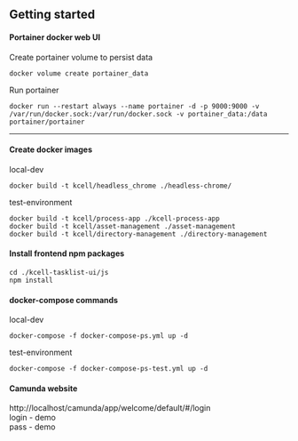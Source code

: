 ## Getting started

#### Portainer docker web UI
Create portainer volume to persist data
```
docker volume create portainer_data
```
Run portainer
```
docker run --restart always --name portainer -d -p 9000:9000 -v /var/run/docker.sock:/var/run/docker.sock -v portainer_data:/data portainer/portainer
```
---

#### Create docker images
local-dev
```
docker build -t kcell/headless_chrome ./headless-chrome/
```
test-environment
```
docker build -t kcell/process-app ./kcell-process-app
docker build -t kcell/asset-management ./asset-management
docker build -t kcell/directory-management ./directory-management
```

#### Install frontend npm packages
```
cd ./kcell-tasklist-ui/js
npm install
```
#### docker-compose commands
local-dev
```
docker-compose -f docker-compose-ps.yml up -d
```
test-environment
```
docker-compose -f docker-compose-ps-test.yml up -d
```

#### Camunda website
http://localhost/camunda/app/welcome/default/#/login
<br>
login - demo 
<br>
pass - demo